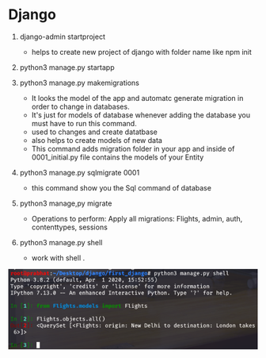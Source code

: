 # Django

1. django-admin startproject <projectName>
   - helps to create new project of django with folder name <projectName> like npm init

2. python3 manage.py startapp <appName>

3. python3 manage.py makemigrations
     - It looks the model of the app and automatc generate migration in order to change in databases.
     - It's just for models of database whenever adding the database you must have to run this command.
     - used to changes and create datatbase
     - also helps to create models of new data
     - This command adds migration folder in your app and inside of 0001_initial.py file contains the models of your Entity

4. python3 manage.py sqlmigrate <appName> 0001
    - this command show you the Sql command of database

5. python3 manage,py migrate
    - Operations to perform:
        Apply all migrations: Flights, admin, auth, contenttypes, sessions

6. python3 manage.py shell
    - work with shell .

<img src="./Images/shell.png" >
